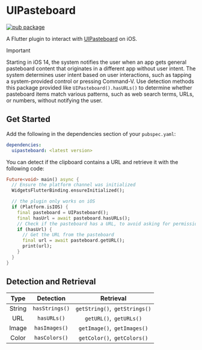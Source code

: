 # UIPasteboard

[![pub package](https://img.shields.io/pub/v/uipasteboard.svg?style=for-the-badge&logo=dart)](https://pub.dev/packages/uipasteboard)

A Flutter plugin to interact
with [UIPasteboard](https://developer.apple.com/documentation/uikit/uipasteboard) on iOS.

> [!IMPORTANT]
> Starting in iOS 14, the system notifies the user when an app gets general pasteboard content that
> originates in a different app without user intent. The system determines user intent based on user
> interactions, such as tapping a system-provided control or pressing Command-V. Use detection
> methods
> this package provided like `UIPasteboard().hasURLs()` to determine whether pasteboard items match
> various patterns, such as web search terms, URLs, or numbers, without notifying the user.

## Get Started

Add the following in the dependencies section of your `pubspec.yaml`:

```yaml
dependencies:
  uipasteboard: <latest version>
```

You can detect if the clipboard contains a URL and retrieve it with the following code:

```dart
Future<void> main() async {
  // Ensure the platform channel was initialized
  WidgetsFlutterBinding.ensureInitialized();

  // the plugin only works on iOS
  if (Platform.isIOS) {
    final pasteboard = UIPasteboard();
    final hasUrl = await pasteboard.hasURLs();
    // Check if the pasteboard has a URL, to avoid asking for permission dialogs.
    if (hasUrl) {
      // Get the URL from the pasteboard
      final url = await pasteboard.getURL();
      print(url);
    }
  }
}
```

## Detection and Retrieval

|  Type  |   Detection    |           Retrieval            |
|:------:|:--------------:|:------------------------------:|
| String | `hasStrings()` | `getString()`,` getStrings()`  |
|  URL   |  `hasURLs()`   |    `getURL()`,` getURLs()`     |
| Image  | `hasImages()`  |  `getImage()`,` getImages()`   |
| Color  | `hasColors()`  |  `getColor()`,` getColors()`   |

